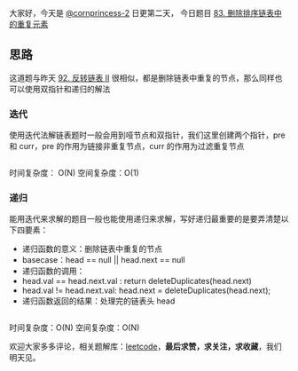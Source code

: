 大家好，今天是 [@cornprincess-2](/u/cornprincess-2/) 日更第二天， 今日题目 [83. 删除排序链表中的重复元素](/problems/remove-duplicates-from-sorted-list/)

## 思路
这道题与昨天 [92. 反转链表 II](/problems/reverse-linked-list-ii/) 很相似，都是删除链表中重复的节点，那么同样也可以使用双指针和递归的解法

### 迭代
使用迭代法解链表题时一般会用到哑节点和双指针，我们这里创建两个指针，pre 和 curr，pre 的作用为链接非重复节点，curr 的作用为过滤重复节点
```java

```
时间复杂度： O(N)
空间复杂度：O(1)

### 递归
能用迭代来求解的题目一般也能使用递归来求解，写好递归最重要的是要弄清楚以下四要素：
- 递归函数的意义：删除链表中重复的节点
- basecase：head == null || head.next == null
- 递归函数的调用：
- head.val == head.next.val : return  deleteDuplicates(head.next)
- head.val != head.next.val: head.next = deleteDuplicates(head.next);
- 递归函数返回的结果：处理完的链表头 head

```java

```
时间复杂度：O(N)
空间复杂度：O(N)

欢迎大家多多评论，相关题解库：[leetcode](https://github.com/CornPrincess/LeetCode)，**最后求赞，求关注，求收藏**，我们明天见。